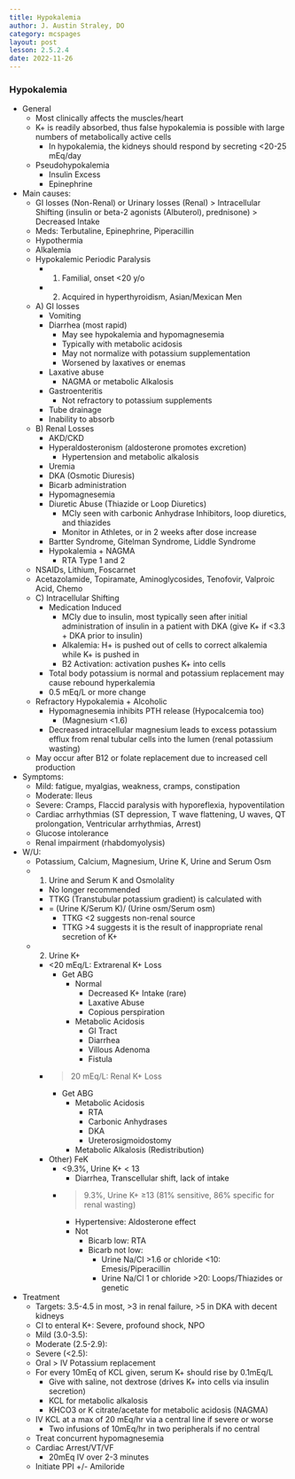```yaml
---
title: Hypokalemia
author: J. Austin Straley, DO
category: mcspages
layout: post
lesson: 2.5.2.4
date: 2022-11-26
---
```


<html>
    <meta charset="UTF-8">
    <meta name="viewport" content="width=device-width, initial-scale=1">
    <link href="{{site.baseurl}}/assets/grid/bootstrap-grid.min.css" rel="stylesheet">
    <link href="{{site.baseurl}}/assets/grid/grid.css" rel="stylesheet">
    <link rel="stylesheet" href="{{site.baseurl}}/assets/gitbook/gitbook-plugin-fontsettings/website.css">
    <link rel="stylesheet" href="{{site.baseurl}}/assets/gitbook/gitbook-plugin-search-pro/search.css">
    <link rel="stylesheet" href="{{site.baseurl}}/assets/gitbook/gitbook-plugin-back-to-top-button/plugin.css">
    <link rel="stylesheet" href="{{site.baseurl}}/assets/gitbook/style.css">
    <link rel="stylesheet" href="{{site.baseurl}}/assets/gitbook/custom.css">
    <link rel="stylesheet" href="{{site.baseurl}}/assets/gitbook/rouge/{{ site.syntax_highlighter_style | default: 'colorful' }}.css">
    <meta name="HandheldFriendly" content="true"/>
    <meta name="viewport" content="width=device-width, initial-scale=1, user-scalable=no">
    <meta name="apple-mobile-web-app-capable" content="yes">
    <meta name="apple-mobile-web-app-status-bar-style" content="black">
    <link rel="apple-touch-icon-precomposed" sizes="152x152" href="{{site.baseurl}}/assets/gitbook/images/apple-touch-icon-precomposed-152.png">
    <link rel="shortcut icon" href="{{site.baseurl}}/{{site.favicon_path}}" type="image/x-icon">
    <style>
        .p {
            color: #B8B8B8;
        }
        .p1 {
            color
        }
    </style>
</html>

### Hypokalemia

-	General
    -	Most clinically affects the muscles/heart
    -	K+ is readily absorbed, thus false hypokalemia is possible with large numbers of metabolically active cells
        -	In hypokalemia, the kidneys should respond by secreting <20-25 mEq/day
    -	Pseudohypokalemia
        -	Insulin Excess
        -	Epinephrine
-	Main causes: 
    -	GI losses (Non-Renal) or Urinary losses (Renal) > Intracellular Shifting (insulin or beta-2 agonists (Albuterol), prednisone) > Decreased Intake
    -	Meds: Terbutaline, Epinephrine, Piperacillin
    -	Hypothermia
    -	Alkalemia
    -	Hypokalemic Periodic Paralysis
        -	1) Familial, onset <20 y/o
        -	2) Acquired in hyperthyroidism, Asian/Mexican Men
    -	A) GI losses
        -	Vomiting
        -	Diarrhea (most rapid)
            -	May see hypokalemia and hypomagnesemia
            -	Typically with metabolic acidosis
            -	May not normalize with potassium supplementation
            -	Worsened by laxatives or enemas
        -	Laxative abuse
            -	NAGMA or metabolic Alkalosis
        -	Gastroenteritis
            -	Not refractory to potassium supplements
        -	Tube drainage
        -	Inability to absorb
    -	B) Renal Losses
        -	AKD/CKD
        -	Hyperaldosteronism (aldosterone promotes excretion)
            -	Hypertension and metabolic alkalosis
        -	Uremia
        -	DKA (Osmotic Diuresis)
        -	Bicarb administration
        -	Hypomagnesemia
        -	Diuretic Abuse (Thiazide or Loop Diuretics)
            -	MCly seen with carbonic Anhydrase Inhibitors, loop diuretics, and thiazides
            -	Monitor in Athletes, or in 2 weeks after dose increase
        -	Bartter Syndrome, Gitelman Syndrome, Liddle Syndrome
        -	Hypokalemia + NAGMA
            -	RTA Type 1 and 2
    -	NSAIDs, Lithium, Foscarnet
    -	Acetazolamide, Topiramate, Aminoglycosides, Tenofovir, Valproic Acid, Chemo
    -	C) Intracellular Shifting
        -	Medication Induced
            -	MCly due to insulin, most typically seen after initial administration of insulin in a patient with DKA (give K+ if <3.3 + DKA prior to insulin)
            -	Alkalemia: H+ is pushed out of cells to correct alkalemia while K+ is pushed in
            -	B2 Activation: activation pushes K+ into cells
        -	Total body potassium is normal and potassium replacement may cause rebound hyperkalemia
        -	0.5 mEq/L or more change
    -	Refractory Hypokalemia + Alcoholic
        -	Hypomagnesemia inhibits PTH release (Hypocalcemia too)
            -	(Magnesium <1.6)
        -	Decreased intracellular magnesium leads to excess potassium efflux from renal tubular cells into the lumen (renal potassium wasting)
    -	May occur after B12 or folate replacement due to increased cell production
-	Symptoms: 
    -	Mild: fatigue, myalgias, weakness, cramps, constipation
    -	Moderate: Ileus
    -	Severe: Cramps, Flaccid paralysis with hyporeflexia, hypoventilation
    -	Cardiac arrhythmias (ST depression, T wave flattening, U waves, QT prolongation, Ventricular arrhythmias, Arrest)
    -	Glucose intolerance
    -	Renal impairment (rhabdomyolysis)
-	W/U: 
    -	Potassium, Calcium, Magnesium, Urine K, Urine and Serum Osm
    -	1) Urine and Serum K and Osmolality
        -	No longer recommended
        -	TTKG (Transtubular potassium gradient) is calculated with
        -	= (Urine K/Serum K)/ (Urine osm/Serum osm)
            -	TTKG <2 suggests non-renal source
            -	TTKG >4 suggests it is the result of inappropriate renal secretion of K+
    -	2) Urine K+
        -	<20 mEq/L: Extrarenal K+ Loss
            -	Get ABG
                -	Normal
                    -	Decreased K+ Intake (rare)
                    -	Laxative Abuse
                    -	Copious perspiration
                -	Metabolic Acidosis
                    -	GI Tract
                    -	Diarrhea
                    -	Villous Adenoma
                    -	Fistula
        -	>20 mEq/L: Renal K+ Loss
            -	Get ABG
                -	Metabolic Acidosis
                    -	RTA
                    -	Carbonic Anhydrases
                    -	DKA
                    -	Ureterosigmoidostomy
                -	Metabolic Alkalosis (Redistribution)
        -	Other) FeK
            -	<9.3%, Urine K+ < 13
                -	Diarrhea, Transcellular shift, lack of intake
            -	>9.3%, Urine K+ ≥13 (81% sensitive, 86% specific for renal wasting)
                -	Hypertensive: Aldosterone effect
                -	Not
                    -	Bicarb low: RTA
                    -	Bicarb not low:
                        -	Urine Na/Cl >1.6 or chloride <10: Emesis/Piperacillin
                        -	Urine Na/Cl 1 or chloride >20: Loops/Thiazides or genetic
-	Treatment
    -	Targets: 3.5-4.5 in most, >3 in renal failure, >5 in DKA with decent kidneys
    -	CI to enteral K+: Severe, profound shock, NPO
    -	Mild (3.0-3.5):
    -	Moderate (2.5-2.9):
    -	Severe (<2.5):
    -	Oral > IV Potassium replacement
    -	For every 10mEq of KCL given, serum K+ should rise by 0.1mEq/L
        -	Give with saline, not dextrose (drives K+ into cells via insulin secretion)
        -	KCL for metabolic alkalosis
        -	KHCO3 or K citrate/acetate for metabolic acidosis (NAGMA)
    -	IV KCL at a max of 20 mEq/hr via a central line if severe or worse
        -	Two infusions of 10mEq/hr in two peripherals if no central
    -	Treat concurrent hypomagnesemia
    -	Cardiac Arrest/VT/VF
        -	20mEq IV over 2-3 minutes
    -	Initiate PPI +/- Amiloride
